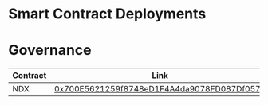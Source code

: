 # Smart Contract Deployments

# Governance

| Contract      | Link |
| ----------- | ----------- |
| NDX | [0x700E5621259f8748eD1F4A4da9078FD087Df0573](https://bscscan.com/token/0x700E5621259f8748eD1F4A4da9078FD087Df0573) |
